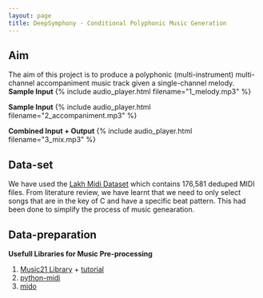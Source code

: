 ```yaml
---
layout: page
title: DeepSymphony - Conditional Polyphonic Music Generation
---
```


## Aim
The aim of this project is to produce a polyphonic (multi-instrument) multi-channel accompaniment music track given a single-channel melody.
**Sample Input**
{% include audio_player.html filename="1_melody.mp3" %}

**Sample Input**
{% include audio_player.html filename="2_accompaniment.mp3" %}

**Combined Input + Output**
{% include audio_player.html filename="3_mix.mp3" %}
<br>

## Data-set
We have used the [Lakh Midi Dataset](https://colinraffel.com/projects/lmd/) which contains 176,581 deduped MIDI files. From literature review, we have learnt that we need to only select songs that are in the key of C and have a specific beat pattern. This had been done to simplify the process of music genearation.
<br>
## Data-preparation



**Usefull Libraries for Music Pre-processing** 

 1. [Music21 Library](http://web.mit.edu/music21/doc/index.html) + [tutorial](https://www.kaggle.com/wfaria/midi-music-data-extraction-using-music21)
 2. [python-midi](https://github.com/vishnubob/python-midi)
 3. [mido](https://mido.readthedocs.io/en/latest/)
